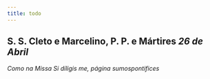 ```yaml
---
title: todo
---
```

<h2 class="text-center">S. S. Cleto e Marcelino, P. P. e Mártires <em>26 de Abril</em></h2>

<em>Como na Missa Si díligis me, página sumospontifices</em>